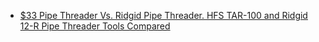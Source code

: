 - [$33 Pipe Threader Vs. Ridgid Pipe Threader. HFS TAR-100 and Ridgid 12-R Pipe Threader Tools Compared](https://youtu.be/VNYCI8p5EJk)
